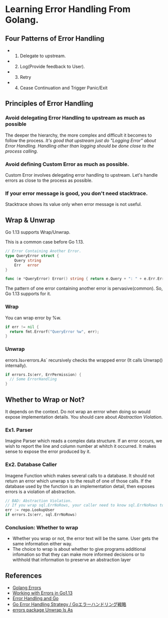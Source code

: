 
# Learning Error Handling From Golang.

## Four Patterns of Error Handling

- 1. Delegate to upstream.
- 2. Log(Provide feedback to User).
- 3. Retry
- 4. Cease Continuation and Trigger Panic/Exit


## Principles of Error Handling
### Avoid delegating Error Handling to upstream as much as possible

The deeper the hierarchy, the more complex and difficult it becomes to follow the process. 
*It's good that upstream just do "Logging Error" about Error Handling.* 
*Handling other than logging should be done close to the process calling.*

### Avoid defining Custom Error as much as possible.
Custom Error involves delegating error handling to upstream. 
Let's handle errors as close to the process as possible.

### If your error message is good, you don't need stacktrace. 
Stacktrace shows its value only when error message is not useful. 

## Wrap & Unwrap
Go 1.13 supports Wrap/Unwrap.

This is a common case before Go 1.13. 

```go:sample.go
// Error Containing Another Error.
type QueryError struct {
    Query string
    Err   error
}

func (e *QueryError) Error() string { return e.Query + ": " + e.Err.Error() }
```

The pattern of one error containing another error is pervasive(common). So, Go 1.13 supports for it.

### Wrap
You can wrap error by %w. 

```go:sample.go
if err != nil {
  return fmt.Errorf("QueryError %w", err);
}
```

### Unwrap

errors.Is` or `errors.As` recursively checks the wrapped error (It calls Unwrap() internally). 

```go:sample.go
if errors.Is(err, ErrPermission) {
  // Some ErrorHandling 
}
```


## Whether to Wrap or Not?
It depends on the context. Do not wrap an errror when doing so would expose implementation details. You should care about *Abstraction Violation*.

### Ex1. Parser
Imagine Parser which reads a complex data structure. If an error occurs, we wish to report the line and column number at whitch it occurred. It makes sense to expose the error produced by it.

### Ex2. Database Caller
Imagene Function which makes several calls to a database. It should not return an error which unwrap s to the result of one of those calls. If the database used by the function is an implementation detail, then exposes errors is a violation of abstraction. 

``` go:bad_example.go
// BAD: Abstraction Violation.
// If you wrap sql.ErrNoRows, your caller need to know sql.ErrNoRows to handle the error.
err := repo.LookupUser
if errors.Is(err, sql.ErrNoRows)
```

### Conclusion: Whether to wrap
- Whether you wrap or not, the error text will be the same. User gets the same information either way.
- The choice to wrap is about whether to give programs additional infomation so that they can make more informed decisions or to withhold that information to preserve an abstraction layer

## References
- [Golang Errors](https://earthly.dev/blog/golang-errors/)
- [Working with Errors in Go1.13](https://go.dev/blog/go1.13-errors)
- [Error Handling and Go](https://go.dev/blog/error-handling-and-go)
- [Go Error Handling Strategy / Goエラーハンドリング戦略](https://zenn.dev/nobonobo/articles/0b722c9c2b18d5#%E3%82%A8%E3%83%A9%E3%83%BC%E3%83%8F%E3%83%B3%E3%83%89%E3%83%AA%E3%83%B3%E3%82%B0%E3%81%AE%EF%BC%94%E7%A8%AE)
- [errors package Unwrap Is As](https://debimate.jp/2021/12/14/)
